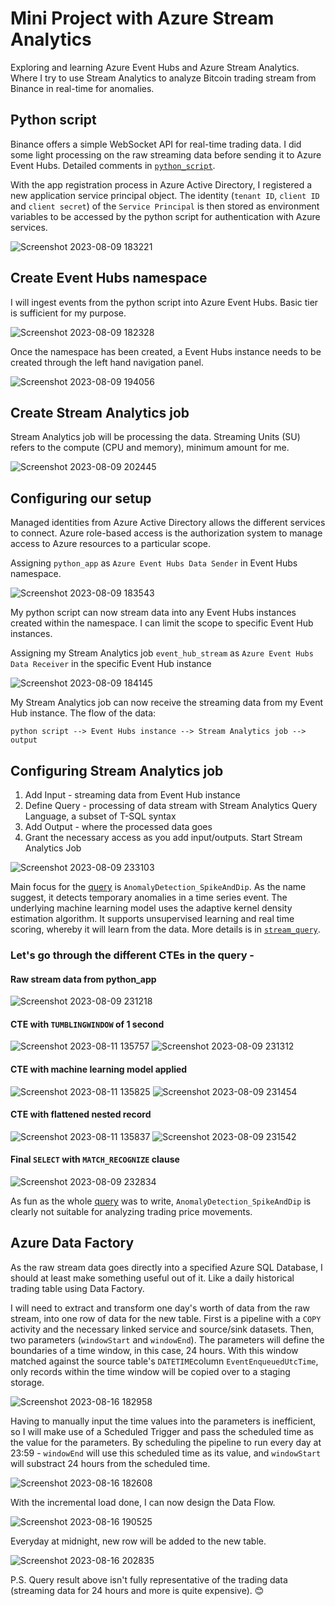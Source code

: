 # Mini Project with Azure Stream Analytics
Exploring and learning Azure Event Hubs and Azure Stream Analytics. Where I try to use Stream Analytics to analyze Bitcoin trading stream from Binance in real-time for anomalies.

## Python script
Binance offers a simple WebSocket API for real-time trading data. I did some light processing on the raw streaming data before sending it to Azure Event Hubs. Detailed comments in [```python_script```](https://github.com/tanchu-git/stream_analytics_btc/blob/main/python_script/btc_stream.py).

With the app registration process in Azure Active Directory, I registered a new application service principal object. The identity (```tenant ID```, ```client ID``` and ```client secret```) of the ```Service Principal``` is then stored as environment variables to be accessed by the python script for authentication with Azure services.

![Screenshot 2023-08-09 183221](https://github.com/tanchu-git/stream_analytics_btc/assets/139019601/921b116a-cbc0-4234-bb3b-fa5fc353c6e5)

## Create Event Hubs namespace
I will ingest events from the python script into Azure Event Hubs. Basic tier is sufficient for my purpose.

![Screenshot 2023-08-09 182328](https://github.com/tanchu-git/stream_analytics_btc/assets/139019601/8c4fa629-0498-43e3-9097-2049e2d7286b)

Once the namespace has been created, a Event Hubs instance needs to be created through the left hand navigation panel.

![Screenshot 2023-08-09 194056](https://github.com/tanchu-git/stream_analytics_btc/assets/139019601/1c953cdc-b6fa-4b21-b85a-99e37e63be3c)

## Create Stream Analytics job
Stream Analytics job will be processing the data. Streaming Units (SU) refers to the compute (CPU and memory), minimum amount for me. 

![Screenshot 2023-08-09 202445](https://github.com/tanchu-git/stream_analytics_btc/assets/139019601/f292e78e-5c42-4e13-b21b-91796ee4f471)

## Configuring our setup
Managed identities from Azure Active Directory allows the different services to connect. Azure role-based access is the authorization system to manage access to Azure resources to a particular scope.

Assigning ```python_app``` as ```Azure Event Hubs Data Sender``` in Event Hubs namespace.

![Screenshot 2023-08-09 183543](https://github.com/tanchu-git/stream_analytics_btc/assets/139019601/c521339e-02d6-4a18-b4f7-0c65bea65e8b)

My python script can now stream data into any Event Hubs instances created within the namespace. I can limit the scope to specific Event Hub instances.

Assigning my Stream Analytics job ```event_hub_stream``` as ```Azure Event Hubs Data Receiver``` in the specific Event Hub instance

![Screenshot 2023-08-09 184145](https://github.com/tanchu-git/stream_analytics_btc/assets/139019601/a719a059-2187-47b7-b851-47f9009b8bf0)

My Stream Analytics job can now receive the streaming data from my Event Hub instance. The flow of the data:

```python script --> Event Hubs instance --> Stream Analytics job --> output```

## Configuring Stream Analytics job
1. Add Input - streaming data from Event Hub instance
2. Define Query - processing of data stream with Stream Analytics Query Language, a subset of T-SQL syntax
3. Add Output - where the processed data goes
4. Grant the necessary access as you add input/outputs. Start Stream Analytics Job

![Screenshot 2023-08-09 233103](https://github.com/tanchu-git/stream_analytics_btc/assets/139019601/5b8619eb-c195-43e7-92b8-201c882b1f23)

Main focus for the [query](https://github.com/tanchu-git/stream_analytics_btc/blob/main/stream_query/query.sql) is ```AnomalyDetection_SpikeAndDip```. As the name suggest, it detects temporary anomalies in a time series event. The underlying machine learning model uses the adaptive kernel density estimation algorithm. It supports unsupervised learning and real time scoring, whereby it will learn from the data. More details is in [```stream_query```](https://github.com/tanchu-git/stream_analytics_btc/blob/main/stream_query/query.sql).

### Let's go through the different CTEs in the query -

#### Raw stream data from python_app
![Screenshot 2023-08-09 231218](https://github.com/tanchu-git/stream_analytics_btc/assets/139019601/66a1c5bd-762b-4328-a56b-8b779813069e)

#### CTE with ```TUMBLINGWINDOW``` of 1 second
![Screenshot 2023-08-11 135757](https://github.com/tanchu-git/stream_analytics_btc/assets/139019601/cea2c3c8-728c-4530-bcf8-167ea491316a)
![Screenshot 2023-08-09 231312](https://github.com/tanchu-git/stream_analytics_btc/assets/139019601/a68e5498-20bb-4ee3-a885-4a2a825ff772)

#### CTE with machine learning model applied
![Screenshot 2023-08-11 135825](https://github.com/tanchu-git/stream_analytics_btc/assets/139019601/7bcbc5cc-67f0-4d4b-8921-7558139a931c)
![Screenshot 2023-08-09 231454](https://github.com/tanchu-git/stream_analytics_btc/assets/139019601/f22dbb13-6e45-44b6-9a60-92bbc7345141)

#### CTE with flattened nested record
![Screenshot 2023-08-11 135837](https://github.com/tanchu-git/stream_analytics_btc/assets/139019601/497ff9de-494c-4f44-a97b-efce53435852)
![Screenshot 2023-08-09 231542](https://github.com/tanchu-git/stream_analytics_btc/assets/139019601/6bbcc052-564f-4e51-bbe4-8581428f8bd7)

#### Final ```SELECT``` with ```MATCH_RECOGNIZE``` clause
![Screenshot 2023-08-09 232834](https://github.com/tanchu-git/stream_analytics_btc/assets/139019601/e578c38e-fd09-4162-8b99-bbc0b46d60e5)

As fun as the whole [query](https://github.com/tanchu-git/stream_analytics_btc/blob/main/stream_query/query.sql) was to write, ```AnomalyDetection_SpikeAndDip``` is clearly not suitable for analyzing trading price movements.

## Azure Data Factory
As the raw stream data goes directly into a specified Azure SQL Database, I should at least make something useful out of it. Like a daily historical trading table using Data Factory.

I will need to extract and transform one day's worth of data from the raw stream, into one row of data for the new table. First is a pipeline with a ```COPY``` activity and the necessary linked service and source/sink datasets. Then, two parameters (```windowStart``` and ```windowEnd```). The parameters will define the boundaries of a time window, in this case, 24 hours. With this window matched against the source table's ```DATETIME```column ```EventEnqueuedUtcTime```, only records within the time window will be copied over to a staging storage.

![Screenshot 2023-08-16 182958](https://github.com/tanchu-git/stream_analytics_btc/assets/139019601/eabd67bb-8ce1-4c08-a4d9-ddaed9e2bb09)

Having to manually input the time values into the parameters is inefficient, so I will make use of a Scheduled Trigger and pass the scheduled time as the value for the parameters. By scheduling the pipeline to run every day at 23:59 - ```windowEnd``` will use this scheduled time as its value, and ```windowStart``` will substract 24 hours from the scheduled time.

![Screenshot 2023-08-16 182608](https://github.com/tanchu-git/stream_analytics_btc/assets/139019601/c4d31e67-8185-4c36-aaa9-687e20d3cfe5)

With the incremental load done, I can now design the Data Flow. 

![Screenshot 2023-08-16 190525](https://github.com/tanchu-git/stream_analytics_btc/assets/139019601/c992ecac-7df4-489a-9217-5cc56bf4ee94)

Everyday at midnight, new row will be added to the new table.

![Screenshot 2023-08-16 202835](https://github.com/tanchu-git/stream_analytics_btc/assets/139019601/1bfce196-f728-42e4-8f07-cb489f835a91)

P.S. Query result above isn't fully representative of the trading data (streaming data for 24 hours and more is quite expensive). :blush:
